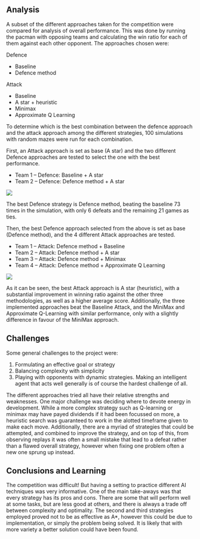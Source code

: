 ## Analysis

A subset of the different approaches taken for the competition were compared for analysis of overall performance. This was done by running the pacman with opposing teams and calculating the win ratio for each of them against each other opponent. The approaches chosen were:

Defence
* Baseline
* Defence method

Attack
* Baseline
* A star + heuristic
* Minimax
* Approximate Q Learning

To determine which is the best combination between the defence approach and the attack approach among the different strategies, 100 simulations with random mazes were run for each combination. 

First, an Attack approach is set as base (A star) and the two different Defence approaches are tested to select the one with the best performance. 
* Team 1 – Defence:  Baseline + A star
* Team 2 – Defence:  Defence method + A star

![](https://i.imgur.com/7aEGE6R.png)

The best Defence strategy is Defence method, beating the baseline 73 times in the simulation, with only 6 defeats and the remaining 21 games as ties.

Then, the best Defence approach selected from the above is set as base (Defence method), and the 4 different Attack approaches are tested.
* Team 1 – Attack:  Defence method + Baseline
* Team 2 – Attack:  Defence method + A star
* Team 3 – Attack:  Defence method + Minimax
* Team 4 – Attack:  Defence method + Approximate Q Learning

![](https://i.imgur.com/9hTjIQu.png)

As it can be seen, the best Attack approach is A star (heuristic), with a substantial improvement in winning ratio against the other three methodologies, as well as a higher average score. Additionally, the three implemented approaches beat the Baseline Attack, and the MiniMax and Approximate Q-Learning with similar performance, only with a slightly difference in favour of the MiniMax approach.

## Challenges  

Some general challenges to the project were:
1) Formulating an effective goal or strategy
2) Balancing complexity with simplicity
3) Playing with opponents with dynamic strategies. Making an intelligent agent that acts well generally is of course the hardest challenge of all. 

The different approaches tried all have their relative strengths and weaknesses. One major challenge was deciding where to devote energy in development. While a more complex strategy such as Q-learning or minimax may have payed dividends if it had been focussed on more, a heuristic search was guaranteed to work in the alotted timeframe given to make each move. Additionally, there are a myriad of strategies that could be attempted, and combined to improve the strategy, and on top of this, from observing replays it was often a small mistake that lead to a defeat rather than a flawed overall strategy, however when fixing one problem often a new one sprung up instead. 

## Conclusions and Learning

The competition was difficult! But having a setting to practice different AI techniques was very informative. One of the main take-aways was that every strategy has its pros and cons. There are some that will perform well at some tasks, but are less good at others, and there is always a trade off between complexity and optimality. 
The second and third strategies employed proved not to be as effective as A*, however this could be due to implementation, or simply the problem being solved. It is likely that with more variety a better solution could have been found.

